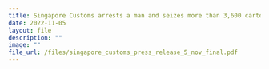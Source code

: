 ```yaml
---
title: Singapore Customs arrests a man and seizes more than 3,600 cartons of duty-unpaid cigarettes
date: 2022-11-05
layout: file
description: ""
image: ""
file_url: /files/singapore_customs_press_release_5_nov_final.pdf
---
```

